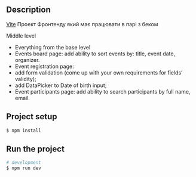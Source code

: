 
## Description

[Vite](https://github.com/nestjs/nest) Проект Фронтенду який має працювати в парі з беком



Middle level
- Everything from the base level
- Events board page: add ability to sort events by: title, event date, organizer.
- Event registration page:
- add form validation (come up with your own requirements for fields’ validity);
- add DataPicker to Date of birth input;
- Event participants page: add ability to search participants by full name, email.

## Project setup

```bash
$ npm install
```

## Run the project

```bash
# development
$ npm run dev


